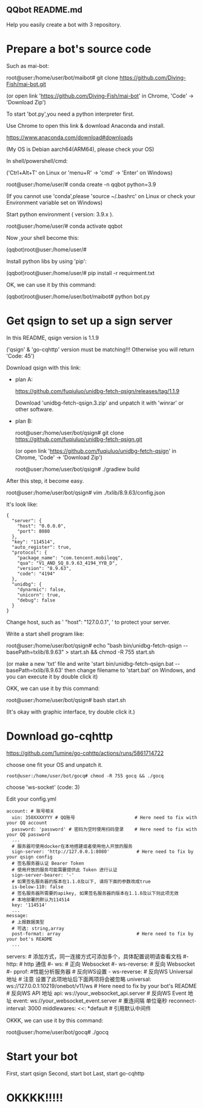 ## QQbot README.md
Help you easily create a bot with 3 repository.

# Prepare a bot's source code
Such as mai-bot:

  root@user:/home/user/bot/maibot# git clone https://github.com/Diving-Fish/mai-bot.git

(or open link 'https://github.com/Diving-Fish/mai-bot' in Chrome, 'Code' -> 'Download Zip')

To start 'bot.py',you need a python interpreter first.

Use Chrome to open this link & download Anaconda and install.

https://www.anaconda.com/download#downloads

(My OS is Debian aarch64(ARM64), please check your OS)

In shell/powershell/cmd:

('Ctrl+Alt+T' on Linux or 'menu+R' -> 'cmd' -> 'Enter' on Windows)

  root@user:/home/user/# conda create -n qqbot python=3.9

(If you cannot use 'conda',please 'source ~/.bashrc' on Linux or check your Environment variable set on Windows)

Start python environment ( version: 3.9.x ).

  root@user:/home/user/# conda activate qqbot

Now ,your shell become this:

  (qqbot)root@user:/home/user/# 

Install python libs by using 'pip':

  (qqbot)root@user:/home/user/# pip install -r requirment.txt

OK, we can use it by this command:

  (qqbot)root@user:/home/user/bot/maibot# python bot.py

# Get qsign to set up a sign server
In this README, qsign version is 1.1.9 

('qsign' & 'go-cqhttp' version must be matching!!! Otherwise you will return 'Code: 45')

Download qsign with this link:

 - plan A:

    https://github.com/fuqiuluo/unidbg-fetch-qsign/releases/tag/1.1.9

    Download 'unidbg-fetch-qsign.3.zip' and unpatch it with 'winrar' or other software.

 - plan B:

      root@user:/home/user/bot/qsign# git clone https://github.com/fuqiuluo/unidbg-fetch-qsign.git

    (or open link 'https://github.com/fuqiuluo/unidbg-fetch-qsign' in Chrome, 'Code' -> 'Download Zip')

      root@user:/home/user/bot/qsign# ./gradlew build

After this step, it become easy.

  root@user:/home/user/bot/qsign# vim ./txlib/8.9.63/config.json

It's look like:

    {
      "server": {
        "host": "0.0.0.0",
        "port": 8080
      },
      "key": "114514",
      "auto_register": true,
      "protocol": {
        "package_name": "com.tencent.mobileqq",
        "qua": "V1_AND_SQ_8.9.63_4194_YYB_D",
        "version": "8.9.63",
        "code": "4194"
      },
      "unidbg": {
        "dynarmic": false,
        "unicorn": true,
        "debug": false
      }
    }

Change host, such as ' "host": "127.0.0.1", ' to protect your server.

Write a start shell program like:

  root@user:/home/user/bot/qsign# echo "bash bin/unidbg-fetch-qsign --basePath=txlib/8.9.63" > start.sh && chmod -R 755 start.sh

(or make a new 'txt' file and write 'start bin/unidbg-fetch-qsign.bat --basePath=txlib/8.9.63' then change filename to 'start.bat' on Windows, and you can execute it by double click it)

OKK, we can use it by this command:

  root@user:/home/user/bot/qsign# bash start.sh

(It's okay with graphic interface, try double click it.)

# Download go-cqhttp

https://github.com/1umine/go-cqhttp/actions/runs/5861714722

choose one fit your OS and unpatch it.

    root@user:/home/user/bot/gocq# chmod -R 755 gocq && ./gocq

choose 'ws-socket' (code: 3)

Edit your config.yml

    account: # 账号相关
      uin: 350XXXXYYY # QQ账号                      # Here need to fix with your QQ account
      password: 'password' # 密码为空时使用扫码登录    # Here need to fix with your QQ password
      ... 
      # 服务器可使用docker在本地搭建或者使用他人开放的服务
      sign-server: 'http://127.0.0.1:8080'          # Here need to fix by your qsign config
      # 签名服务器认证 Bearer Token
      # 使用开放的服务可能需要提供此 Token 进行认证
      sign-server-bearer: '-'
      # 如果签名服务器的版本在1.1.0及以下, 请将下面的参数改成true
      is-below-110: false
      # 签名服务器所需要的apikey, 如果签名服务器的版本在1.1.0及以下则此项无效
      # 本地部署的默认为114514
      key: '114514'
      ...
    message:
      # 上报数据类型
      # 可选: string,array
      post-format: array                            # Here need to fix by your bot's README
      ...
  servers:
    # 添加方式，同一连接方式可添加多个，具体配置说明请查看文档
    #- http: # http 通信
    #- ws:   # 正向 Websocket
    #- ws-reverse: # 反向 Websocket
    #- pprof: #性能分析服务器
    # 反向WS设置
    - ws-reverse:
        # 反向WS Universal 地址
        # 注意 设置了此项地址后下面两项将会被忽略
        universal: ws://127.0.0.1:10219/onebot/v11/ws    # Here need to fix by your bot's README
        # 反向WS API 地址
        api: ws://your_websocket_api.server
        # 反向WS Event 地址
        event: ws://your_websocket_event.server
        # 重连间隔 单位毫秒
        reconnect-interval: 3000
        middlewares:
          <<: *default # 引用默认中间件

OKKK, we can use it by this command:

  root@user:/home/user/bot/gocq# ./gocq

# Start your bot

First, start qsign
Second, start bot
Last, start go-cqhttp

# OKKKK!!!!!
